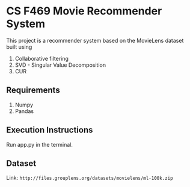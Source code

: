 # CS F469 Movie Recommender System

This project is a recommender system based on the MovieLens dataset built using

1. Collaborative filtering
2. SVD - Singular Value Decomposition
3. CUR

## Requirements

1. Numpy
2. Pandas

## Execution Instructions
Run app.py in the terminal.

## Dataset

Link: `http://files.grouplens.org/datasets/movielens/ml-100k.zip`

